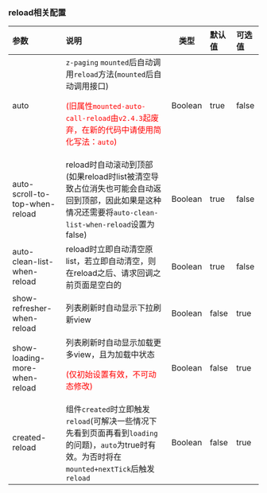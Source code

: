 ### reload相关配置

| 参数                                                | 说明                                                         | 类型    | 默认值 | 可选值 |
| :-------------------------------------------------- | :----------------------------------------------------------- | ------- | :----- | :----- |
| auto                                                | `z-paging` `mounted`后自动调用`reload`方法(`mounted`后自动调用接口)<p style="color:red;">(旧属性`mounted-auto-call-reload`由`v2.4.3`起废弃，在新的代码中请使用简化写法：`auto`)</p> | Boolean | true   | false  |
| auto-scroll-to-top-when-reload                      | reload时自动滚动到顶部(如果reload时list被清空导致占位消失也可能会自动返回到顶部，因此如果是这种情况还需要将`auto-clean-list-when-reload`设置为false)                                       | Boolean | true   | false  |
| auto-clean-list-when-reload                         | reload时立即自动清空原list，若立即自动清空，则在reload之后、请求回调之前页面是空白的 | Boolean | true   | false  |
| show-refresher-when-reload <Badge text="1.7.2"/>    | 列表刷新时自动显示下拉刷新view                               | Boolean | false  | true   |
| show-loading-more-when-reload <Badge text="1.7.2"/> | 列表刷新时自动显示加载更多view，且为加载中状态<p style="color:red;">(仅初始设置有效，不可动态修改)</p> | Boolean | false  | true   |
| created-reload <Badge text="2.2.3"/>                | 组件`created`时立即触发`reload`(可解决一些情况下先看到页面再看到`loading`的问题)，`auto`为true时有效。为否时将在`mounted+nextTick`后触发`reload` | Boolean | false  | true   |
